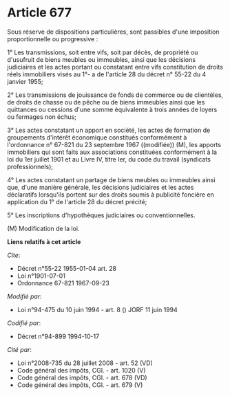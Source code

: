 # Article 677

Sous réserve de dispositions particulières, sont passibles d'une imposition proportionnelle ou progressive :

1° Les transmissions, soit entre vifs, soit par décès, de propriété ou d'usufruit de biens meubles ou immeubles, ainsi que
les décisions judiciaires et les actes portant ou constatant entre vifs constitution de droits réels immobiliers visés au 1°-
a de l'article 28 du décret n° 55-22 du 4 janvier 1955;

2° Les transmissions de jouissance de fonds de commerce ou de clientèles, de droits de chasse ou de pêche ou de biens
immeubles ainsi que les quittances ou cessions d'une somme équivalente à trois années de loyers ou fermages non échus;

3° Les actes constatant un apport en société, les actes de formation de groupements d'intérêt économique constitués
conformément à l'ordonnance n° 67-821 du 23 septembre 1967 ((modifiée)) (M), les apports immobiliers qui sont faits aux
associations constituées conformément à la loi du 1er juillet 1901 et au Livre IV, titre Ier, du code du travail (syndicats
professionnels);

4° Les actes constatant un partage de biens meubles ou immeubles ainsi que, d'une manière générale, les décisions judiciaires
et les actes déclaratifs lorsqu'ils portent sur des droits soumis à publicité foncière en application du 1° de l'article 28
du décret précité;

5° Les inscriptions d'hypothèques judiciaires ou conventionnelles.

(M) Modification de la loi.

**Liens relatifs à cet article**

_Cite_:

  - Décret n°55-22 1955-01-04 art. 28
  - Loi n°1901-07-01
  - Ordonnance 67-821 1967-09-23

_Modifié par_:

  - Loi n°94-475 du 10 juin 1994 - art. 8 () JORF 11 juin 1994

_Codifié par_:

  - Décret n°94-899 1994-10-17

_Cité par_:

  - Loi n°2008-735 du 28 juillet 2008 - art. 52 (VD)
  - Code général des impôts, CGI. - art. 1020 (V)
  - Code général des impôts, CGI. - art. 678 (VD)
  - Code général des impôts, CGI. - art. 679 (V)
